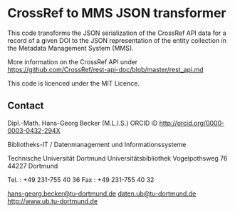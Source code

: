 # CrossRef to MMS JSON transformer

This code transforms the JSON serialization of the CrossRef API data for a record of a given DOI to the JSON representation of the entity collection in the Metadata Management System (MMS).

More information on the CrossRef API under https://github.com/CrossRef/rest-api-doc/blob/master/rest_api.md

This code is licenced under the MIT Licence.

## Contact

Dipl.-Math. Hans-Georg Becker (M.L.I.S.)
ORCID iD <http://orcid.org/0000-0003-0432-294X>

Bibliotheks-IT / Datenmanagement und Informationssysteme

Technische Universität Dortmund
Universitätsbibliothek
Vogelpothsweg 76
44227 Dortmund

Tel.  : +49 231-755 40 36
Fax   : +49 231-755 40 32

hans-georg.becker@tu-dortmund.de
daten.ub@tu-dortmund.de
http://www.ub.tu-dortmund.de
